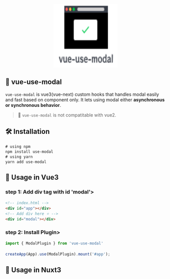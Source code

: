 <p align="center">
  <img src="./images/logo.svg" width="200" height="200">
</p>

## 🎨 vue-use-modal 

`vue-use-modal` is vue3(vue-next) custom hooks that handles modal easily and fast based on component only. It lets using modal either **asynchronous or synchronous behavior**.

> 🚨 `vue-use-modal` is not compatitable with vue2.

## 🛠 Installation

```shell
# using npm
npm install use-modal
# using yarn
yarn add use-modal
```

## 📝 Usage in Vue3 

### step 1: Add div tag with id 'modal'>

```html
<!-- index.html -->
<div id="app"></div>
<!-- Add div here ⭐️ -->
<div id="modal"></div> 
```

### step 2: Install Plugin>

```javascript
import { ModalPlugin } from 'vue-use-modal'

createApp(App).use(ModalPlugin).mount('#app');
```

## 📝 Usage in Nuxt3

```javascript

```
